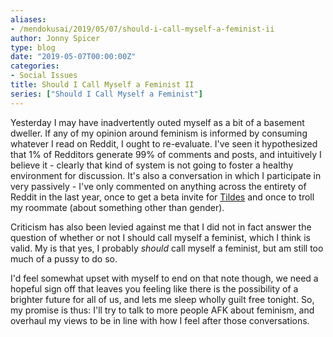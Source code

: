 ```yaml
---
aliases:
- /mendokusai/2019/05/07/should-i-call-myself-a-feminist-ii
author: Jonny Spicer
type: blog
date: "2019-05-07T00:00:00Z"
categories:
- Social Issues
title: Should I Call Myself a Feminist II
series: ["Should I Call Myself a Feminist"]
---
```

Yesterday I may have inadvertently outed myself as a bit of a basement dweller. If any of my opinion around feminism is informed
by consuming whatever I read on Reddit, I ought to re-evaluate.  I've seen it hypothesized that 1% of Redditors generate 99% of
comments and posts, and intuitively I believe it - clearly that kind of system is not going to foster a healthy environment for
discussion. It's also a conversation in which I participate in very passively - I've only commented on anything across the entirety
of Reddit in the last year, once to get a beta invite for [Tildes](https://tildes.net/) and once to troll my roommate (about something
other than gender).

Criticism has also been levied against me that I did not in fact answer the question of whether or not I should call myself a feminist,
which I think is valid. My is that yes, I probably *should* call myself a feminist, but am still too much of a pussy to do so.

I'd feel somewhat upset with myself to end on that note though, we need a hopeful sign off that leaves you feeling like there is the
possibility of a brighter future for all of us, and lets me sleep wholly guilt free tonight. So, my promise is thus: I'll try to
talk to more people AFK about feminism, and overhaul my views to be in line with how I feel after those conversations.
